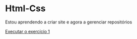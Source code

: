 # Html-Css

Estou aprendendo a criar site e agora a gerenciar repositórios

<a href="https://kauanvictordev.github.io/Html-Css/Exercícios/Ex001">Executar o exercícío 1</a>
 
